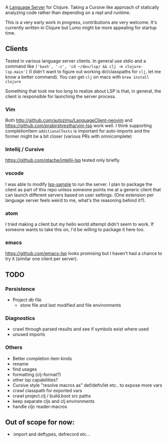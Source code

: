 A [Language Server](https://microsoft.github.io/language-server-protocol/) for Clojure. Taking a Cursive like approach of statically analyzing code rather than depending on a repl and runtime.

This is a very early work in progress, contributions are very welcome. It's currently written in Clojure but Lumo might be more appealing for startup time. 

## Clients

Tested in various language server clients. In general use stdio and a command like `['bash', '-c', 'cd ~/dev/lsp/ && clj -m clojure-lsp.main']` (I didn't want to figure out working dir/classpaths for `clj`, let me know a better command). You can get `clj` on macs with `brew install clojure`

Something that took me too long to realize about LSP is that, in general, the client is responsible for launching the server process. 

### Vim 
Both http://github.com/autozimu/LanguageClient-neovim and https://github.com/prabirshrestha/vim-lsp work well. I think supporting completionItem `additionalTexts` is important for auto-imports and the former might be a bit closer (various PRs with omnicomplete)

### Intellij / Cursive
https://github.com/gtache/intellij-lsp tested only briefly. 

### vscode
I was able to modify [lsp-sample](https://github.com/Microsoft/vscode-extension-samples/tree/master/lsp-sample) to run the server. I plan to package the client as part of this repo unless someone points me at a generic client that can launch different servers based on user settings. (One extension per language server feels weird to me, what's the reasoning behind it?).

### atom
I tried making a client but my hello world attempt didn't seem to work. If someone wants to take this on, I'd be willing to package it here too. 

### emacs
https://github.com/emacs-lsp looks promising but I haven't had a chance to try it (similar one client per server).

## TODO

### Persistence
- Project db file 
  - store file and last modified and file environments

### Diagnostics 
- crawl through parsed results and see if symbols exist where used
- unused imports

### Others
- Better completion item kinds
- rename
- find usages
- formatting (clj-format?)
- other lsp capabilities?
- Cursive style "resolve macros as" def/defn/let etc.. to expose more vars
- crawl classpath for exported vars 
- crawl project.clj / build.boot src paths
- keep separate cljs and clj environments
- handle cljc reader-macros

## Out of scope for now:
 - :import and deftypes, defrecord etc...

